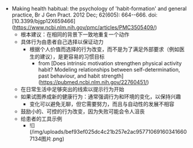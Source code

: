 -   Making health habitual: the psychology of 'habit-formation' and
    general practice, Br J Gen Pract. 2012 Dec; 62(605): 664--666. doi:
    \[10.3399/bjgp12X659466\](https://www.ncbi.nlm.nih.gov/pmc/articles/PMC3505409/)
    -   根本建议：在相同的背景下一致地重复一个动作
    -   具体行为由患者自己选择以保证动力
        -   根据个人价值而选择的行为改变，而不是为了满足外部要求（例如医生的建议），是更容易的习惯目标
            -   from \[Does intrinsic motivation strengthen physical
                activity habit? Modeling relationships between
                self-determination, past behaviour, and habit
                strength\](https://pubmed.ncbi.nlm.nih.gov/22760451/)
    -   在日常生活中足够突出的线索以提示行为开始
    -   如果试图养成新的健康行为：通常强调行为和环境的变化，以保持兴趣
        -   变化可以避免无聊，但它需要努力，而且与自动性的发展不相容
    -   鼓励小的、可控的行为改变，因为失败可能会令人沮丧
    -   给患者的工具示例
        -   !\[\](/img/uploads/bef93ef025dc4c21b257e2ac957710691603416607134图片.png)
